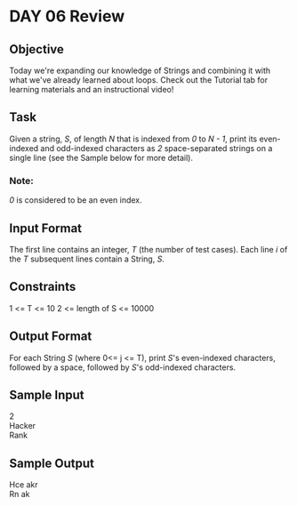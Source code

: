# DAY 06 Review

## Objective 
Today we're expanding our knowledge of Strings and combining it with what we've already learned about loops. Check out the Tutorial tab for learning materials and an instructional video!  

## Task 
Given a string, *S*, of length *N* that is indexed from *0* to *N - 1*, print its even-indexed and odd-indexed characters as *2* space-separated strings on a single line (see the Sample below for more detail).

### Note:
*0* is considered to be an even index.

## Input Format
The first line contains an integer, *T* (the number of test cases). 
Each line *i* of the *T* subsequent lines contain a String, *S*.

## Constraints
1 <= T <= 10
2 <= length of S <= 10000

## Output Format
For each String *S* (where 0<= j <= T), print *S*'s even-indexed characters, followed by a space, followed by *S*'s odd-indexed characters.

## Sample Input
2  
Hacker  
Rank  

## Sample Output  
Hce akr  
Rn ak
